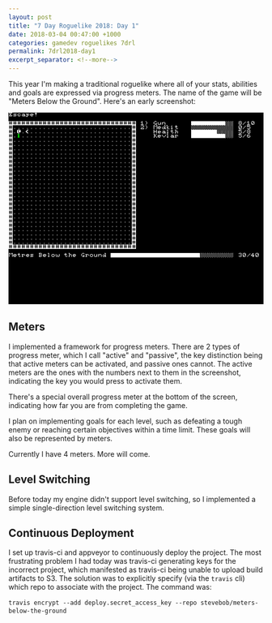 ```yaml
---
layout: post
title: "7 Day Roguelike 2018: Day 1"
date: 2018-03-04 00:47:00 +1000
categories: gamedev roguelikes 7drl
permalink: 7drl2018-day1
excerpt_separator: <!--more-->
---
```


This year I'm making a traditional roguelike where all of your stats, abilities
and goals are expressed via progress meters. The name of the game will be 
"Meters Below the Ground". Here's an early screenshot:

![screenshot](/images/7drl2018-day1/screenshot.png)
<!--more-->

## Meters

I implemented a framework for progress meters. There are 2 types of progress 
meter, which I call "active" and "passive", the key distinction being that 
active meters can be activated, and passive ones cannot. The active meters are 
the ones with the numbers next to them in the screenshot, indicating the key you 
would press to activate them.

There's a special overall progress meter at the bottom of the screen, indicating 
how far you are from completing the game.

I plan on implementing goals for each level, such as defeating a tough enemy or 
reaching certain objectives within a time limit. These goals will also be 
represented by meters.

Currently I have 4 meters.  More will come.

## Level Switching

Before today my engine didn't support level switching, so I implemented a simple
single-direction level switching system.

## Continuous Deployment

I set up travis-ci and appveyor to continuously deploy the project. The most 
frustrating problem I had today was travis-ci generating keys for the incorrect 
project, which manifested as travis-ci being unable to upload build artifacts to 
S3. The solution was to explicitly specify (via the `travis` cli) which repo to 
associate with the project. The command was:

```
travis encrypt --add deploy.secret_access_key --repo stevebob/meters-below-the-ground
```
